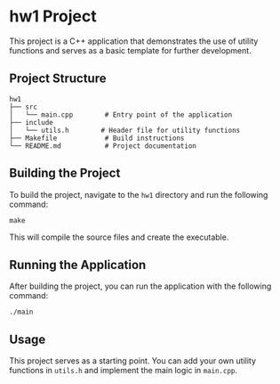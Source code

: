 # hw1 Project

This project is a C++ application that demonstrates the use of utility functions and serves as a basic template for further development.

## Project Structure

```
hw1
├── src
│   └── main.cpp        # Entry point of the application
├── include
│   └── utils.h        # Header file for utility functions
├── Makefile            # Build instructions
└── README.md           # Project documentation
```

## Building the Project

To build the project, navigate to the `hw1` directory and run the following command:

```
make
```

This will compile the source files and create the executable.

## Running the Application

After building the project, you can run the application with the following command:

```
./main
```

## Usage

This project serves as a starting point. You can add your own utility functions in `utils.h` and implement the main logic in `main.cpp`.
